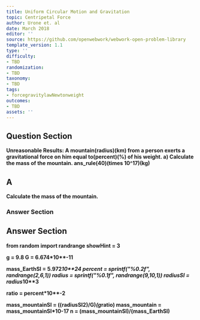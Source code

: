 ```yaml
---
title: Uniform Circular Motion and Gravitation
topic: Centripetal Force
author: Urone et. al
date: March 2018
editor: ''
source: https://github.com/openwebwork/webwork-open-problem-library
template_version: 1.1
type: ''
difficulty:
- TBD
randomization:
- TBD
taxonomy:
- TBD
tags:
- forcegravitylawNewtonweight
outcomes:
- TBD
assets: ''
---
```


## Question Section 

<b>
<b>Unreasonable Results:<b> A mountain(radius)(km) from a person exerts a gravitational force on him equal to(percent)(%) of his weight.
a) Calculate the mass of the mountain.
ans_rule(40)(times 10^17)(kg)

## A
Calculate the mass of the mountain.
### Answer Section


## Answer Section

from random import randrange
showHint = 3

g = 9.8
G = 6.674*10**-11

mass_EarthSI = 5.972*10**24
percent = sprintf("%0.2f", randrange(2,6,1))
radius = sprintf("%0.1f", randrange(9,10,1))
radiusSI = radius*10**3

ratio = percent*10**-2

mass_mountainSI = ((radiusSI**2)/G)*(g*ratio)
mass_mountain = mass_mountainSI*10**-17
n = (mass_mountainSI)/(mass_EarthSI)